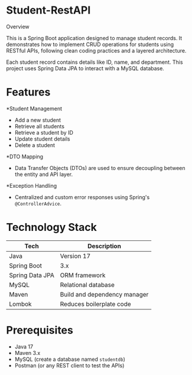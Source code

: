 # Student-RestAPI

Overview

This is a Spring Boot application designed to manage student records. It demonstrates how to implement CRUD operations for students using RESTful APIs, following clean coding practices and a layered architecture.

Each student record contains details like ID, name, and department. This project uses Spring Data JPA to interact with a MySQL database.



# Features

 *Student Management
  - Add a new student
  - Retrieve all students
  - Retrieve a student by ID
  - Update student details
  - Delete a student

  *DTO Mapping
  - Data Transfer Objects (DTOs) are used to ensure decoupling between the entity and API layer.
  
  *Exception Handling
  - Centralized and custom error responses using Spring's `@ControllerAdvice`.



# Technology Stack

| Tech           | Description                   |
|----------------|-------------------------------|
| Java           | Version 17                    |
| Spring Boot    | 3.x                           |
| Spring Data JPA| ORM framework                 |
| MySQL          | Relational database           |
| Maven          | Build and dependency manager  |
| Lombok         | Reduces boilerplate code      |



# Prerequisites

- Java 17
- Maven 3.x
- MySQL (create a database named `studentdb`)
- Postman (or any REST client to test the APIs)
